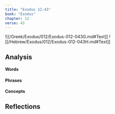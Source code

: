 ```yaml
---
title: "Exodus 12:43"
book: "Exodus"
chapter: 12
verse: 43
---
```

![[/Greek/Exodus/012/Exodus-012-043G.md#Text]]
![[/Hebrew/Exodus/012/Exodus-012-043H.md#Text]]

## Analysis

#### Words

#### Phrases

#### Concepts

## Reflections
